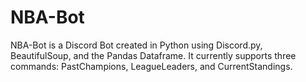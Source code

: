 # NBA-Bot
NBA-Bot is a Discord Bot created in Python using Discord.py, BeautifulSoup, and the Pandas Dataframe. It currently supports three commands: PastChampions, LeagueLeaders, and CurrentStandings. 
